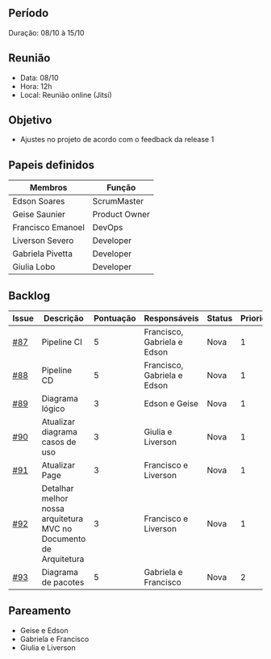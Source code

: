 ## Período
Duração: 08/10 à 15/10


## Reunião
* Data: 08/10
* Hora: 12h
* Local: Reunião online (Jitsi)


## Objetivo
- Ajustes no projeto de acordo com o feedback da release 1

## Papeis definidos
| Membros  |  Função  |
| ------------------- | ------------------- |
|  Edson Soares |  ScrumMaster |
|  Geise Saunier |  Product Owner |
|  Francisco Emanoel |  DevOps |
|  Liverson Severo |  Developer |
|  Gabriela Pivetta |  Developer |
|  Giulia Lobo |  Developer |


## Backlog
| Issue | Descrição | Pontuação | Responsáveis | Status | Prioridade | Repositório |
| ------------------- | ------------------- | ------------------- | ------------------- | ------------------- |------------------- |------------------- | 
|  [#87](https://github.com/fga-eps-mds/2020-1-Ziguen/issues/87) | Pipeline CI  | 5 |  Francisco, Gabriela e Edson | Nova  | 1  |  [Backend](https://github.com/fga-eps-mds/2020-1-Ziguen/issues/87)  |
|  [#88](https://github.com/fga-eps-mds/2020-1-Ziguen/issues/88) |  Pipeline CD  |  5  | Francisco, Gabriela e Edson | Nova |  1 | [Backend](https://github.com/fga-eps-mds/2020-1-Ziguen/issues/88)  |
| [#89](https://github.com/fga-eps-mds/2020-1-Ziguen/issues/89) | Diagrama lógico | 3  | Edson e Geise | Nova | 1  | [Backend](https://github.com/fga-eps-mds/2020-1-Ziguen/issues/89)  |
|  [#90](https://github.com/fga-eps-mds/2020-1-Ziguen/issues/90) |  Atualizar diagrama casos de uso | 3 | Giulia e Liverson  | Nova  | 1  |  [Backend](https://github.com/fga-eps-mds/2020-1-Ziguen/issues/90)  |
|  [#91](https://github.com/fga-eps-mds/2020-1-Ziguen/issues/91) |  Atualizar Page  | 3  | Francisco e Liverson | Nova | 1 | [Backend](https://github.com/fga-eps-mds/2020-1-Ziguen/issues/91) |
|  [#92](https://github.com/fga-eps-mds/2020-1-Ziguen/issues/92) |  Detalhar melhor nossa arquitetura MVC no Documento de Arquitetura |  3 |  Francisco e Liverson | Nova  | 1  |  [Backend](https://github.com/fga-eps-mds/2020-1-Ziguen/issues/92) |
| [#93](https://github.com/fga-eps-mds/2020-1-Ziguen/issues/93) |  Diagrama de pacotes  |  5 | Gabriela e Francisco | Nova | 2 | [Backend](https://github.com/fga-eps-mds/2020-1-Ziguen/issues/93) |


## Pareamento
- Geise e Edson
- Gabriela e Francisco
- Giulia e Liverson

